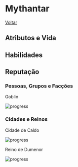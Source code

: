 # Mythantar
[Voltar](../players-index.md)

## Atributos e Vida

## Habilidades

## Reputação

### Pessoas, Grupos e Facções

Goblin

![progress](https://progress-bar.dev/0/ "progresso") 

### Cidades e Reinos

Cidade de Caldo

![progress](https://progress-bar.dev/0/ "progresso") 

Reino de Dumenor

![progress](https://progress-bar.dev/0/ "progresso") 
